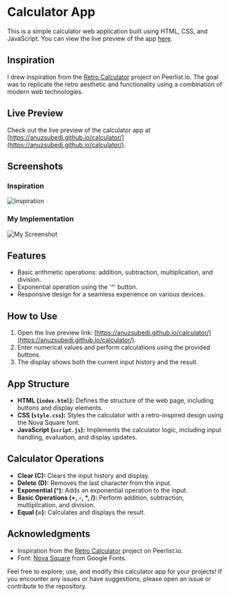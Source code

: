 # Calculator App

This is a simple calculator web application built using HTML, CSS, and JavaScript. You can view the live preview of the app [here](https://anuzsubedi.github.io/calculator/).

## Inspiration

I drew inspiration from the [Retro Calculator](https://peerlist.io/jisan/project/retro-calculator) project on Peerlist.io. The goal was to replicate the retro aesthetic and functionality using a combination of modern web technologies.

## Live Preview

Check out the live preview of the calculator app at [https://anuzsubedi.github.io/calculator/](https://anuzsubedi.github.io/calculator/).

## Screenshots

### Inspiration

![Inspiration](https://i.imgur.com/eHZjH4p.png)

### My Implementation

![My Screenshot](https://i.imgur.com/Q3Bq31e.jpg)

## Features

- Basic arithmetic operations: addition, subtraction, multiplication, and division.
- Exponential operation using the '^' button.
- Responsive design for a seamless experience on various devices.

## How to Use

1. Open the live preview link: [https://anuzsubedi.github.io/calculator/](https://anuzsubedi.github.io/calculator/).
2. Enter numerical values and perform calculations using the provided buttons.
3. The display shows both the current input history and the result.

## App Structure

- **HTML (`index.html`):** Defines the structure of the web page, including buttons and display elements.
- **CSS (`style.css`):** Styles the calculator with a retro-inspired design using the Nova Square font.
- **JavaScript (`script.js`):** Implements the calculator logic, including input handling, evaluation, and display updates.

## Calculator Operations

- **Clear (C):** Clears the input history and display.
- **Delete (D):** Removes the last character from the input.
- **Exponential (^):** Adds an exponential operation to the input.
- **Basic Operations (+, -, \*, /):** Perform addition, subtraction, multiplication, and division.
- **Equal (=):** Calculates and displays the result.

## Acknowledgments

- Inspiration from the [Retro Calculator](https://peerlist.io/jisan/project/retro-calculator) project on Peerlist.io.
- Font: [Nova Square](https://fonts.google.com/specimen/Nova+Square) from Google Fonts.

Feel free to explore, use, and modify this calculator app for your projects! If you encounter any issues or have suggestions, please open an issue or contribute to the repository.
